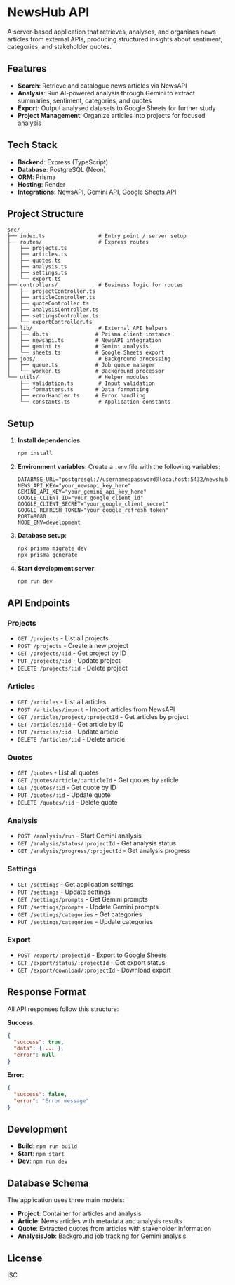 # NewsHub API

A server-based application that retrieves, analyses, and organises news articles from external APIs, producing structured insights about sentiment, categories, and stakeholder quotes.

## Features

- **Search**: Retrieve and catalogue news articles via NewsAPI
- **Analysis**: Run AI-powered analysis through Gemini to extract summaries, sentiment, categories, and quotes
- **Export**: Output analysed datasets to Google Sheets for further study
- **Project Management**: Organize articles into projects for focused analysis

## Tech Stack

- **Backend**: Express (TypeScript)
- **Database**: PostgreSQL (Neon)
- **ORM**: Prisma
- **Hosting**: Render
- **Integrations**: NewsAPI, Gemini API, Google Sheets API

## Project Structure

```
src/
├── index.ts                 # Entry point / server setup
├── routes/                  # Express routes
│   ├── projects.ts
│   ├── articles.ts
│   ├── quotes.ts
│   ├── analysis.ts
│   ├── settings.ts
│   └── export.ts
├── controllers/             # Business logic for routes
│   ├── projectController.ts
│   ├── articleController.ts
│   ├── quoteController.ts
│   ├── analysisController.ts
│   ├── settingsController.ts
│   └── exportController.ts
├── lib/                     # External API helpers
│   ├── db.ts               # Prisma client instance
│   ├── newsapi.ts          # NewsAPI integration
│   ├── gemini.ts           # Gemini analysis
│   └── sheets.ts           # Google Sheets export
├── jobs/                    # Background processing
│   ├── queue.ts            # Job queue manager
│   └── worker.ts           # Background processor
└── utils/                   # Helper modules
    ├── validation.ts        # Input validation
    ├── formatters.ts       # Data formatting
    ├── errorHandler.ts     # Error handling
    └── constants.ts         # Application constants
```

## Setup

1. **Install dependencies**:
   ```bash
   npm install
   ```

2. **Environment variables**:
   Create a `.env` file with the following variables:
   ```
   DATABASE_URL="postgresql://username:password@localhost:5432/newshub"
   NEWS_API_KEY="your_newsapi_key_here"
   GEMINI_API_KEY="your_gemini_api_key_here"
   GOOGLE_CLIENT_ID="your_google_client_id"
   GOOGLE_CLIENT_SECRET="your_google_client_secret"
   GOOGLE_REFRESH_TOKEN="your_google_refresh_token"
   PORT=8080
   NODE_ENV=development
   ```

3. **Database setup**:
   ```bash
   npx prisma migrate dev
   npx prisma generate
   ```

4. **Start development server**:
   ```bash
   npm run dev
   ```

## API Endpoints

### Projects
- `GET /projects` - List all projects
- `POST /projects` - Create a new project
- `GET /projects/:id` - Get project by ID
- `PUT /projects/:id` - Update project
- `DELETE /projects/:id` - Delete project

### Articles
- `GET /articles` - List all articles
- `POST /articles/import` - Import articles from NewsAPI
- `GET /articles/project/:projectId` - Get articles by project
- `GET /articles/:id` - Get article by ID
- `PUT /articles/:id` - Update article
- `DELETE /articles/:id` - Delete article

### Quotes
- `GET /quotes` - List all quotes
- `GET /quotes/article/:articleId` - Get quotes by article
- `GET /quotes/:id` - Get quote by ID
- `PUT /quotes/:id` - Update quote
- `DELETE /quotes/:id` - Delete quote

### Analysis
- `POST /analysis/run` - Start Gemini analysis
- `GET /analysis/status/:projectId` - Get analysis status
- `GET /analysis/progress/:projectId` - Get analysis progress

### Settings
- `GET /settings` - Get application settings
- `PUT /settings` - Update settings
- `GET /settings/prompts` - Get Gemini prompts
- `PUT /settings/prompts` - Update Gemini prompts
- `GET /settings/categories` - Get categories
- `PUT /settings/categories` - Update categories

### Export
- `POST /export/:projectId` - Export to Google Sheets
- `GET /export/status/:projectId` - Get export status
- `GET /export/download/:projectId` - Download export

## Response Format

All API responses follow this structure:

**Success**:
```json
{
  "success": true,
  "data": { ... },
  "error": null
}
```

**Error**:
```json
{
  "success": false,
  "error": "Error message"
}
```

## Development

- **Build**: `npm run build`
- **Start**: `npm start`
- **Dev**: `npm run dev`

## Database Schema

The application uses three main models:

- **Project**: Container for articles and analysis
- **Article**: News articles with metadata and analysis results
- **Quote**: Extracted quotes from articles with stakeholder information
- **AnalysisJob**: Background job tracking for Gemini analysis

## License

ISC
